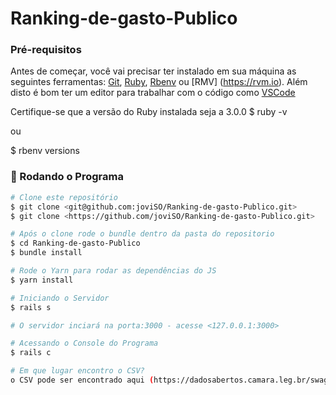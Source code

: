 # Ranking-de-gasto-Publico

### Pré-requisitos

Antes de começar, você vai precisar ter instalado em sua máquina as seguintes ferramentas:
[Git](https://git-scm.com), [Ruby](https://www.ruby-lang.org/pt/), [Rbenv](https://github.com/rbenv/rbenv) ou [RMV] (https://rvm.io). 
Além disto é bom ter um editor para trabalhar com o código como [VSCode](https://code.visualstudio.com/)

Certifique-se que a versão do Ruby instalada seja a 3.0.0 
$ ruby -v

ou

$ rbenv versions

### 🎲 Rodando o Programa

```bash
# Clone este repositório
$ git clone <git@github.com:joviSO/Ranking-de-gasto-Publico.git>
$ git clone <https://github.com/joviSO/Ranking-de-gasto-Publico.git>

# Após o clone rode o bundle dentro da pasta do repositorio
$ cd Ranking-de-gasto-Publico
$ bundle install

# Rode o Yarn para rodar as dependências do JS
$ yarn install

# Iniciando o Servidor
$ rails s

# O servidor inciará na porta:3000 - acesse <127.0.0.1:3000>

# Acessando o Console do Programa
$ rails c

# Em que lugar encontro o CSV?
o CSV pode ser encontrado aqui (https://dadosabertos.camara.leg.br/swagger/api.html#staticfile)